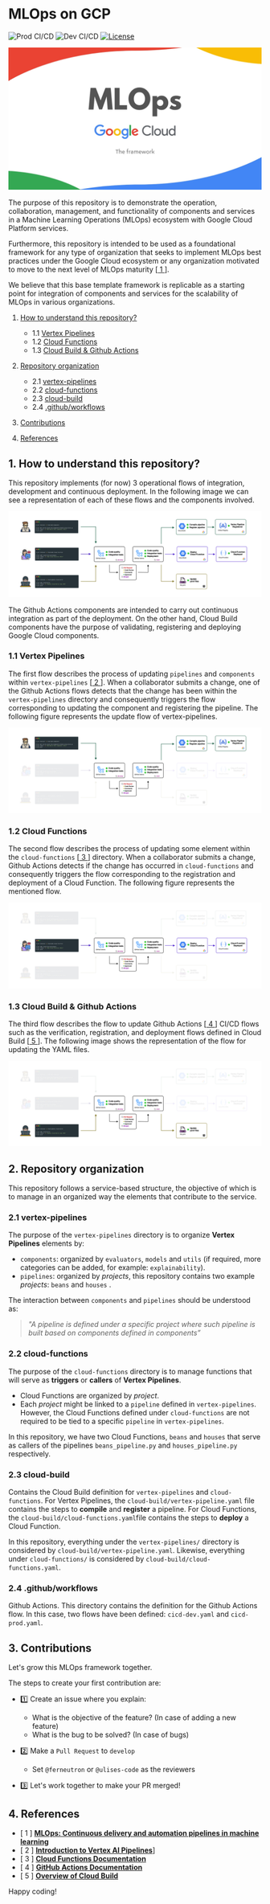 # MLOps on GCP

![Prod CI/CD](https://github.com/ferneutron/mlops-gcp/actions/workflows/cicd-prod.yaml/badge.svg)
![Dev CI/CD](https://github.com/ferneutron/mlops-gcp/actions/workflows/cicd-dev.yaml/badge.svg)
[![License](https://img.shields.io/badge/License-Apache%202.0-blue.svg)](LICENSE)

![mlops](docs/img/mlops.jpg)

The purpose of this repository is to demonstrate the operation, collaboration, management, and functionality of components and services in a Machine Learning Operations (MLOps) ecosystem with Google Cloud Platform services.

Furthermore, this repository is intended to be used as a foundational framework for any type of organization that seeks to implement MLOps best practices under the Google Cloud ecosystem or any organization motivated to move to the next level of MLOps maturity [[ 1 ](https://cloud.google.com/architecture/mlops-continuous-delivery-and-automation-pipelines-in-machine-learning)].

We believe that this base template framework is replicable as a starting point for integration of components and services for the scalability of MLOps in various organizations.

1. [How to understand this repository?](#1-how-to-understand-this-repository)
    - 1.1 [Vertex Pipelines](#11-vertex-pipelines)
    - 1.2 [Cloud Functions](#12-cloud-functions)
    - 1.3 [Cloud Build & Github Actions](#13-cloud-build--github-actions)
3. [Repository organization](#2-repository-organization)
    - 2.1 [vertex-pipelines](#21-vertex-pipelines)
    - 2.2 [cloud-functions](#22-cloud-functions)
    - 2.3 [cloud-build](#23-cloud-build)
    - 2.4 [.github/workflows](#24-githubworkflows)
3. [Contributions](#3-contributions)

4. [References](#4-references)

## 1. How to understand this repository?

This repository implements (for now) 3 operational flows of integration, development and continuous deployment. In the following image we can see a representation of each of these flows and the components involved.

![workflow](docs/img/full-flow.jpg)

The Github Actions components are intended to carry out continuous integration as part of the deployment. On the other hand, Cloud Build components have the purpose of validating, registering and deploying Google Cloud components.

### 1.1 Vertex Pipelines

The first flow describes the process of updating `pipelines` and `components` within `vertex-pipelines` [[ 2 ](https://cloud.google.com/vertex-ai/docs/pipelines/introduction)]. When a collaborator submits a change, one of the Github Actions flows detects that the change has been within the `vertex-pipelines` directory and consequently triggers the flow corresponding to updating the component and registering the pipeline. The following figure represents the update flow of vertex-pipelines.

![workflow](docs/img/first-flow.jpg)

### 1.2 Cloud Functions
The second flow describes the process of updating some element within the `cloud-functions` [[ 3 ](https://cloud.google.com/functions/docs)] directory. When a collaborator submits a change, Github Actions detects if the change has occurred in `cloud-functions` and consequently triggers the flow corresponding to the registration and deployment of a Cloud Function. The following figure represents the mentioned flow.

![workflow](docs/img/second-flow.jpg)

### 1.3 Cloud Build & Github Actions

The third flow describes the flow to update Github Actions [[ 4 ](https://docs.github.com/en/actions)] CI/CD flows such as the verification, registration, and deployment flows defined in Cloud Build [[ 5 ](https://cloud.google.com/build/docs/overview)]. The following image shows the representation of the flow for updating the YAML files.

![workflow](docs/img/thrid-flow.jpg)

## 2. Repository organization

This repository follows a service-based structure, the objective of which is to manage in an organized way the elements that contribute to the service.

### 2.1 vertex-pipelines

The purpose of the `vertex-pipelines` directory is to organize **Vertex Pipelines** elements by:

- `components`: organized by `evaluators`, `models` and `utils`  (if required, more categories can be added, for example: `explainability`).
- `pipelines`: organized by *projects*, this repository contains two example *projects*: `beans` and `houses` .

The interaction between `components` and `pipelines` should be understood as:

> *"A pipeline is defined under a specific project where such pipeline is built based on components defined in components”*
>

### 2.2 cloud-functions

The purpose of the `cloud-functions` directory is to manage functions that will serve as **triggers** or **callers** of **Vertex Pipelines**.

- Cloud Functions are organized by *project*.
- Each *project* might be linked to a `pipeline` defined in `vertex-pipelines`. However, the Cloud Functions defined under  `cloud-functions` are not required to be tied to a specific `pipeline` in `vertex-pipelines`.

In this repository, we have two Cloud Functions, `beans` and `houses` that serve as callers of the pipelines `beans_pipeline.py` and `houses_pipeline.py` respectively.

### 2.3 cloud-build

Contains the Cloud Build definition for `vertex-pipelines` and `cloud-functions`. For Vertex Pipelines, the `cloud-build/vertex-pipeline.yaml` file contains the steps to **compile** and **register** a pipeline. For Cloud Functions, the `cloud-build/cloud-functions.yaml`file contains the steps to **deploy** a Cloud Function.

In this repository, everything under the `vertex-pipelines/` directory is considered by `cloud-build/vertex-pipeline.yaml`. Likewise, everything under `cloud-functions/` is considered by `cloud-build/cloud-functions.yaml`.

### 2.4 .github/workflows

Github Actions. This directory contains the definition for the Github Actions flow. In this case, two flows have been defined: `cicd-dev.yaml` and `cicd-prod.yaml`.

## 3. Contributions

Let's grow this MLOps framework together.

The steps to create your first contribution are:

- 1️⃣ Create an issue where you explain:
  - What is the objective of the feature? (In case of adding a new feature)
  - What is the bug to be solved? (In case of bugs)

- 2️⃣ Make a `Pull Request` to `develop`
  - Set `@ferneutron` or `@ulises-code` as the reviewers

- 3️⃣ Let's work together to make your PR merged!

## 4. References

- [ 1 ] [**MLOps: Continuous delivery and automation pipelines in machine learning**](https://cloud.google.com/architecture/mlops-continuous-delivery-and-automation-pipelines-in-machine-learning)
- [ 2 ] [**Introduction to Vertex AI Pipelines**](https://cloud.google.com/vertex-ai/docs/pipelines/introduction)]
- [ 3 ] [**Cloud Functions Documentation**](https://cloud.google.com/functions/docs)
- [ 4 ] [**GitHub Actions Documentation**](https://docs.github.com/en/actions)
- [ 5 ] [**Overview of Cloud Build**](https://cloud.google.com/build/docs/overview)

Happy coding!
